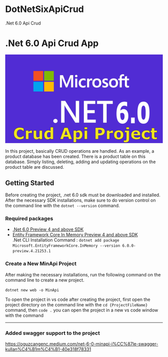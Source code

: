# DotNetSixApiCrud
.Net 6.0 Api Crud


# .Net 6.0 Api Crud App
![.Net 6.0 Api Crud App - MD RAKIB HASAN](https://github.com/rkbbd/DotNetSixApiCrud/blob/master/project%20preview.png?raw=true)  

In this project, basically CRUD operations are handled. As an example, a product database has been created. There is a product table on this database. Simply listing, deleting, adding and updating operations on the product table are discussed.

## Getting Started
Before creating the project, .net 6.0 sdk must be downloaded and installed. After the necessary SDK installations, make sure to do version control on the command line with the `dotnet --version` command.
### Required packages
* [.Net 6.0 Preview 4 and above SDK](https://dotnet.microsoft.com/download/dotnet/6.0)  
* [Entity Framework Core In Memory Preview 4 and above SDK](https://www.nuget.org/packages/Microsoft.EntityFrameworkCore.InMemory/6.0.0-preview.4.21253.1)  
.Net CLI Installation Command :  `dotnet add package Microsoft.EntityFrameworkCore.InMemory --version 6.0.0-preview.4.21253.1`  

### Create a New MinApi Project
After making the necessary installations, run the following command on the command line to create a new project.  

`dotnet new web -o MinApi`   

To open the project in vs code after creating the project, first open the project directory on the command line with the `cd {ProjectFileName}` command, then `code .` you can open the project in a new vs code window with the command
<hr>

### Added swagger support to the project
https://oguzcangenc.medium.com/net-6-0-minapi-i%CC%87le-swagger-kullan%C4%B1m%C4%B1-40e318f78331
